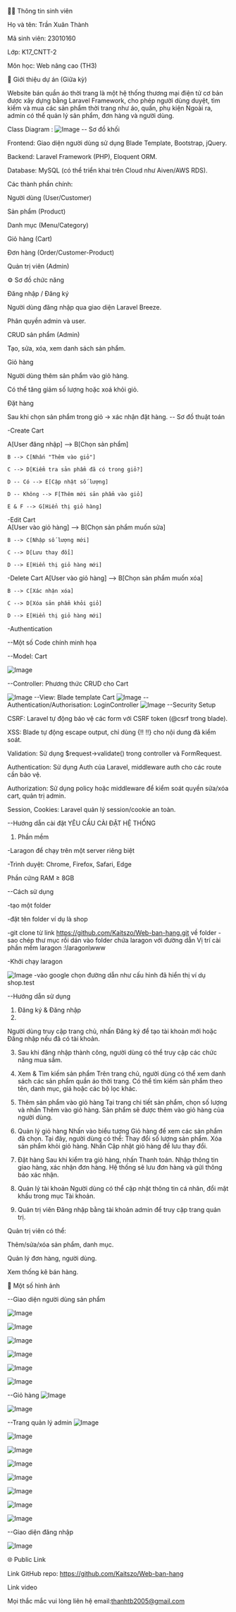 🧑‍🎓 Thông tin sinh viên

Họ và tên: Trần Xuân Thành

Mã sinh viên: 23010160

Lớp: K17_CNTT-2

Môn học: Web nâng cao (TH3)

🎯 Giới thiệu dự án (Giữa kỳ)

Website bán quần áo thời trang là một hệ thống thương mại điện tử cơ bản được xây dựng bằng Laravel Framework, cho phép người dùng duyệt, tìm kiếm và mua các sản phẩm thời trang như áo, quần, phụ kiện Ngoài ra, admin có thể quản lý sản phẩm, đơn hàng và người dùng.

Class Diagram :
![Image](https://github.com/user-attachments/assets/7df6781f-a897-4576-8917-9744cc50a955)
-- Sơ đồ khối

Frontend: Giao diện người dùng sử dụng Blade Template, Bootstrap, jQuery.

Backend: Laravel Framework (PHP), Eloquent ORM.

Database: MySQL (có thể triển khai trên Cloud như Aiven/AWS RDS).

Các thành phần chính:

Người dùng (User/Customer)

Sản phẩm (Product)

Danh mục (Menu/Category)

Giỏ hàng (Cart)

Đơn hàng (Order/Customer-Product)

Quản trị viên (Admin) 

⚙️ Sơ đồ chức năng

Đăng nhập / Đăng ký

Người dùng đăng nhập qua giao diện Laravel Breeze.

Phân quyền admin và user.

CRUD sản phẩm (Admin)

Tạo, sửa, xóa, xem danh sách sản phẩm.

Giỏ hàng

Người dùng thêm sản phẩm vào giỏ hàng.

Có thể tăng giảm số lượng hoặc xoá khỏi giỏ.

Đặt hàng

Sau khi chọn sản phẩm trong giỏ → xác nhận đặt hàng.
-- Sơ đồ thuật toán

-Create Cart

A[User đăng nhập] --> B[Chọn sản phẩm]

    B --> C[Nhấn "Thêm vào giỏ"]
    
    C --> D[Kiểm tra sản phẩm đã có trong giỏ?]
    
    D -- Có --> E[Cập nhật số lượng]
    
    D -- Không --> F[Thêm mới sản phẩm vào giỏ]
    
    E & F --> G[Hiển thị giỏ hàng]
-Edit Cart    
 A[User vào giỏ hàng] --> B[Chọn sản phẩm muốn sửa]
 
    B --> C[Nhập số lượng mới]
    
    C --> D[Lưu thay đổi]
    
    D --> E[Hiển thị giỏ hàng mới]
    
-Delete Cart
A[User vào giỏ hàng] --> B[Chọn sản phẩm muốn xóa]

    B --> C[Xác nhận xóa]
    
    C --> D[Xóa sản phẩm khỏi giỏ]
    
    D --> E[Hiển thị giỏ hàng mới]
    
-Authentication    

--Một số Code chính minh họa

--Model: Cart

![Image](https://github.com/user-attachments/assets/6caed8c5-d2ee-4ada-8095-d47c8c98b2db)


--Controller: Phương thức CRUD cho Cart

![Image](https://github.com/user-attachments/assets/fb3ad720-8ed6-40c0-8000-f2f67134eedb)
--View: Blade template Cart
![Image](https://github.com/user-attachments/assets/769e5af6-f1c7-41b8-8be2-c04ccd276d35)
--Authentication/Authorisation: LoginController 
![Image](https://github.com/user-attachments/assets/29fa8500-e501-4e4b-bc02-f412cff260af)
--Security Setup

CSRF: Laravel tự động bảo vệ các form với CSRF token (@csrf trong blade).

XSS: Blade tự động escape output, chỉ dùng {!! !!} cho nội dung đã kiểm soát.

Validation: Sử dụng $request->validate() trong controller và FormRequest.

Authentication: Sử dụng Auth của Laravel, middleware auth cho các route cần bảo vệ.

Authorization: Sử dụng policy hoặc middleware để kiểm soát quyền sửa/xóa cart, quản trị admin.

Session, Cookies: Laravel quản lý session/cookie an toàn.


--Hướng dẫn cài đặt
 YÊU CẦU CÀI ĐẶT HỆ THỐNG
1. Phần mềm

-Laragon để chạy trên một server riêng biệt

-Trình duyệt: Chrome, Firefox, Safari, Edge

 Phần cứng
RAM ≥ 8GB
 
--Cách sử dụng

-tạo một folder 

-đặt tên folder ví dụ là shop

-git clone từ link https://github.com/Kaitszo/Web-ban-hang.git về folder
-sao chép thư mục rồi dán vào folder chứa laragon với đường dẫn Vị trí cài phần mềm laragon :\laragon\www

-Khởi chạy laragon

![Image](https://github.com/user-attachments/assets/8544f312-4361-44bd-85e9-8608e7d2ca30)
-vào google chọn đường dẫn như cấu hình đã hiển thị ví dụ shop.test

--Hướng dẫn sử dụng

1. Đăng ký & Đăng nhập
2. 
Người dùng truy cập trang chủ, nhấn Đăng ký để tạo tài khoản mới hoặc Đăng nhập nếu đã có tài khoản.

3. Sau khi đăng nhập thành công, người dùng có thể truy cập các chức năng mua sắm.

4. Xem & Tìm kiếm sản phẩm
Trên trang chủ, người dùng có thể xem danh sách các sản phẩm quần áo thời trang.
Có thể tìm kiếm sản phẩm theo tên, danh mục, giá hoặc các bộ lọc khác.


5. Thêm sản phẩm vào giỏ hàng
Tại trang chi tiết sản phẩm, chọn số lượng và nhấn Thêm vào giỏ hàng.
Sản phẩm sẽ được thêm vào giỏ hàng của người dùng.

6. Quản lý giỏ hàng
Nhấn vào biểu tượng Giỏ hàng để xem các sản phẩm đã chọn.
Tại đây, người dùng có thể:
Thay đổi số lượng sản phẩm.
Xóa sản phẩm khỏi giỏ hàng.
Nhấn Cập nhật giỏ hàng để lưu thay đổi.

7. Đặt hàng
Sau khi kiểm tra giỏ hàng, nhấn Thanh toán.
Nhập thông tin giao hàng, xác nhận đơn hàng.
Hệ thống sẽ lưu đơn hàng và gửi thông báo xác nhận.

8. Quản lý tài khoản
Người dùng có thể cập nhật thông tin cá nhân, đổi mật khẩu trong mục Tài khoản.

9. Quản trị viên
Đăng nhập bằng tài khoản admin để truy cập trang quản trị.

Quản trị viên có thể:

Thêm/sửa/xóa sản phẩm, danh mục.

Quản lý đơn hàng, người dùng.

Xem thống kê bán hàng.

📸 Một số hình ảnh

--Giao diện người dùng sản phẩm

![Image](https://github.com/user-attachments/assets/cf961097-430f-4bbb-a55e-787f88627c9f)

![Image](https://github.com/user-attachments/assets/ff92878e-b852-490f-b58d-2781695b5781)

![Image](https://github.com/user-attachments/assets/588d3efe-18b8-495b-80db-6684e7ec3c0d)

![Image](https://github.com/user-attachments/assets/82e3abe2-8515-4a78-931a-e847729ff3de)

![Image](https://github.com/user-attachments/assets/8a917e3c-f164-4bf8-8d2c-f242f8232b81)


![Image](https://github.com/user-attachments/assets/58470f90-c84e-42a9-8291-8c90b6ad0a1d)

--Giỏ hàng
![Image](https://github.com/user-attachments/assets/7aa68f43-6918-4166-b472-70dc6c50b5f8)

![Image](https://github.com/user-attachments/assets/b3253566-e805-4060-b736-b8f104c5b844)

--Trang quản lý admin
![Image](https://github.com/user-attachments/assets/7099e600-cf0f-43ea-8b6c-43b9b8f54285)

![Image](https://github.com/user-attachments/assets/ae878ea1-3add-49b8-9dc5-177a89e04f92)

![Image](https://github.com/user-attachments/assets/290b9b27-cf4d-469a-9d94-a8f210749b3e)

![Image](https://github.com/user-attachments/assets/4c2a8719-72c3-4243-908c-d649a885ff2c)

![Image](https://github.com/user-attachments/assets/eeb1798a-5b8e-4d8b-9a6b-4cef57fab55e)

![Image](https://github.com/user-attachments/assets/99cf6bc0-43f3-486f-af2c-ec12b7587f0b)

![Image](https://github.com/user-attachments/assets/c1818a44-c646-43ee-97cc-11f7b83c8af9)

![Image](https://github.com/user-attachments/assets/14e08522-fa4e-4031-9d8b-d8beb46d2af0)

--Giao diện đăng nhập 

![Image](https://github.com/user-attachments/assets/2a5d81d9-30ae-4198-80ef-cb085e8ece95)

🌐 Public Link

Link GitHub repo: https://github.com/Kaitszo/Web-ban-hang

Link video 

Mọi thắc mắc vui lòng liên hệ email:thanhtb2005@gmail.com






















